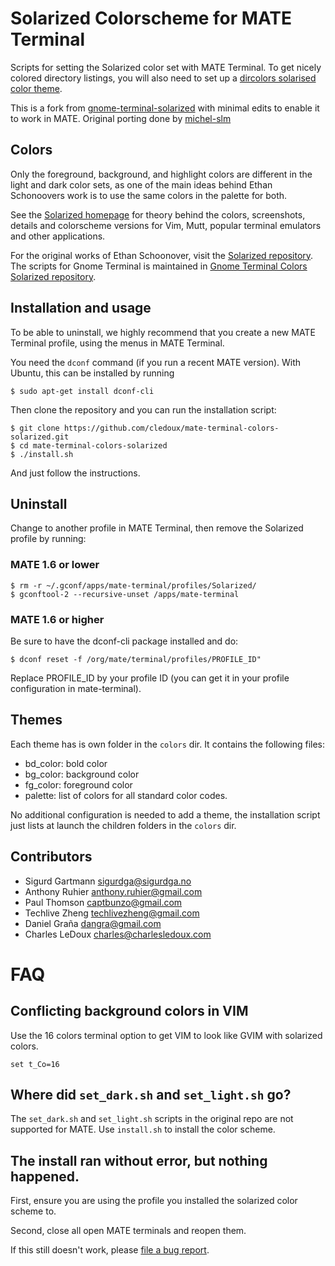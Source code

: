 Solarized Colorscheme for MATE Terminal
========================================

Scripts for setting the Solarized color set with MATE Terminal. To get nicely
colored directory listings, you will also need to set up a [dircolors solarised
color theme].

This is a fork from
[gnome-terminal-solarized](https://github.com/Anthony25/gnome-terminal-colors-solarized)
with minimal edits to enable it to work in MATE. Original porting done by
[michel-slm](https://github.com/michel-slm/gnome-terminal-colors-solarized)

Colors
------

Only the foreground, background, and highlight colors are different in the
light and dark color sets, as one of the main ideas behind Ethan Schonoovers
work is to use the same colors in the palette for both.

See the [Solarized homepage] for theory behind the colors, screenshots, details
and colorscheme versions for Vim, Mutt, popular terminal emulators and other
applications.

For the original works of Ethan Schoonover, visit the [Solarized repository].
The scripts for Gnome Terminal is maintained in [Gnome Terminal Colors
Solarized repository].

Installation and usage
----------------------

To be able to uninstall, we highly recommend that you create a new MATE
Terminal profile, using the menus in MATE Terminal.

You need the `dconf` command (if you run a recent MATE version). With Ubuntu,
this can be installed by running

    $ sudo apt-get install dconf-cli

Then clone the repository and you can run the installation script:

    $ git clone https://github.com/cledoux/mate-terminal-colors-solarized.git
    $ cd mate-terminal-colors-solarized
    $ ./install.sh

And just follow the instructions.

Uninstall
---------

Change to another profile in MATE Terminal, then remove the Solarized profile
by running:

### MATE 1.6 or lower

    $ rm -r ~/.gconf/apps/mate-terminal/profiles/Solarized/
    $ gconftool-2 --recursive-unset /apps/mate-terminal

### MATE 1.6 or higher

Be sure to have the dconf-cli package installed and do:

    $ dconf reset -f /org/mate/terminal/profiles/PROFILE_ID"

Replace PROFILE_ID by your profile ID (you can get it in your profile
configuration in mate-terminal).

Themes
------

Each theme has is own folder in the `colors` dir. It contains the following
files:

  * bd_color: bold color
  * bg_color: background color
  * fg_color: foreground color
  * palette: list of colors for all standard color codes.

No additional configuration is needed to add a theme, the installation script
just lists at launch the children folders in the `colors` dir.

Contributors
------------

* Sigurd Gartmann <sigurdga@sigurdga.no>
* Anthony Ruhier <anthony.ruhier@gmail.com>
* Paul Thomson <captbunzo@gmail.com>
* Techlive Zheng <techlivezheng@gmail.com>
* Daniel Graña <dangra@gmail.com>
* Charles LeDoux <charles@charlesledoux.com>

FAQ
===

Conflicting background colors in VIM
------------------------------------

Use the 16 colors terminal option to get VIM to look like GVIM with solarized
colors.

    set t_Co=16

Where did `set_dark.sh` and `set_light.sh` go?
----------------------------------------------

The `set_dark.sh` and `set_light.sh` scripts in the original repo are not
supported for MATE. Use `install.sh` to install the color scheme.

The install ran without error, but nothing happened.
----------------------------------------------------

First, ensure you are using the profile you installed the solarized
color scheme to.

Second, close all open MATE terminals and reopen them.

If this still doesn't work, please [file a bug report].

[Solarized homepage]:  http://ethanschoonover.com/solarized
[Solarized repository]: https://github.com/altercation/solarized
[Gnome Terminal Colors Solarized repository]: https://github.com/sigurdga/gnome-terminal-colors-solarized
[dircolors solarised color theme]: https://github.com/seebi/dircolors-solarized
[file a bug report]: https://github.com/cledoux/mate-terminal-colors-solarized/issues/new
